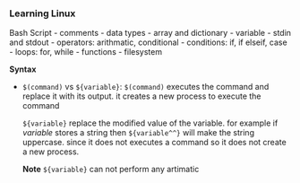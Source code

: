 ### Learning Linux

Bash Script
    - comments
    - data types
    - array and dictionary
    - variable
    - stdin and stdout
    - operators: arithmatic, conditional
    - conditions: if, if elseif, case 
    - loops: for, while
    - functions
    - filesystem 

**Syntax**
- `$(command)` vs `${variable}`: 
    `$(command)` executes the command and replace it with its output. it creates a new process to execute the command

    `${variable}` replace the modified value of the variable. for example if _variable_ stores a string then `${variable^^}` will make the string uppercase. since it does not executes a command so it does not create a new process. 
    
    **Note** `${variable}` can not perform any artimatic

